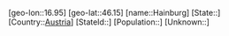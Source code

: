 ﻿---
location: [46.15,16.95]
type: City
tags:
- geo/City


SpocWebEntityId: 30712
isDeleted: false
confidential: public

---
[geo-lon::16.95]
[geo-lat::46.15]
[name::Hainburg]
[State::]
[Country::[Austria](geo/Continent/Europe/Austria.md)]
[StateId::]
[Population::]
[Unknown::]

